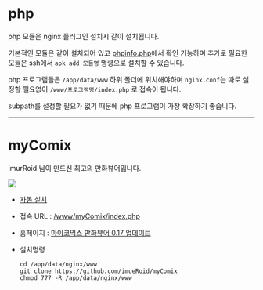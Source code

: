# php #

php 모듈은 nginx 플러그인 설치시 같이 설치됩니다.

기본적인 모듈은 같이 설치되어 있고 [phpinfo.php](/www/phpinfo.php)에서 확인 가능하며 추가로 필요한 모듈은 ssh에서 ```apk add 모듈명``` 명령으로 설치할 수 있습니다.

php 프로그램들은 ```/app/data/www``` 하위 폴더에 위치해야하며 ```nginx.conf```는 따로 설정할 필요없이 ```/www/프로그램명/index.php``` 로 접속이 됩니다. 

subpath를 설정할 필요가 없기 때문에 php 프로그램이 가장 확장하기 좋습니다.

-----


# myComix #

imurRoid 님이 만드신 최고의 만화뷰어입니다.

![](https://cdn.discordapp.com/attachments/631112094015815681/762294271205179422/unknown.png)


* [자동 설치](/nginx/noapi/install?title=myComix&script_url=https://raw.githubusercontent.com/soju6jan/nginx_support/main/install/myComix.sh)

* 접속 URL : [/www/myComix/index.php](/www/myComix/index.php)

* 홈페이지 : [마이코믹스 만화뷰어 0.17 업데이트](https://sjva.me/bbs/board.php?bo_table=tip&wr_id=1916)

* 설치명령
    ```
    cd /app/data/nginx/www
    git clone https://github.com/imueRoid/myComix
    chmod 777 -R /app/data/nginx/www
    ```






